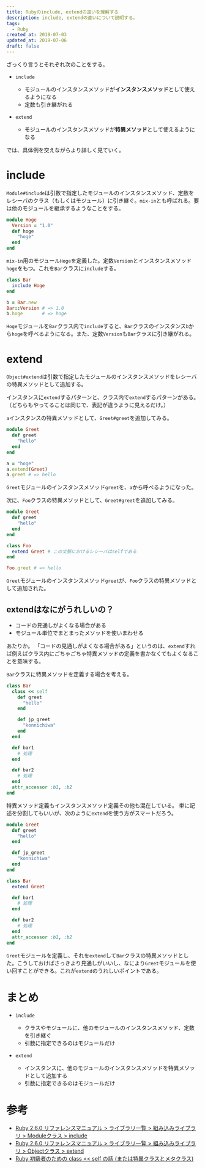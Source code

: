 ```yaml
---
title: Rubyのinclude, extendの違いを理解する
description: include, extendの違いについて説明する。
tags:
  - Ruby
created_at: 2019-07-03
updated_at: 2019-07-06
draft: false
---
```


ざっくり言うとそれぞれ次のことをする。

- `include`
  - モジュールのインスタンスメソッドが**インスタンスメソッド**として使えるようになる
  - 定数も引き継がれる

- `extend`
  - モジュールのインスタンスメソッドが**特異メソッド**として使えるようになる

では、具体例を交えながらより詳しく見ていく。

# include
`Module#include`は引数で指定したモジュールのインスタンスメソッド、定数をレシーバのクラス（もしくはモジュール）に引き継ぐ。`mix-in`とも呼ばれる。要は他のモジュールを継承するようなことをする。

```ruby
module Hoge
  Version = "1.0"
  def hoge
    "hoge"
  end
end
```

`mix-in`用のモジュール`Hoge`を定義した。定数`Version`とインスタンスメソッド`hoge`をもつ。これを`Bar`クラスに`include`する。

```ruby
class Bar
  include Hoge
end

b = Bar.new
Bar::Version # => 1.0
b.hoge       # => hoge
```

`Hoge`モジュールを`Bar`クラス内で`include`すると、`Bar`クラスのインスタンス`b`から`hoge`を呼べるようになる。また、定数`Version`も`Bar`クラスに引き継がれる。

# extend
`Object#extend`は引数で指定したモジュールのインスタンスメソッドをレシーバの特異メソッドとして追加する。

インスタンスに`extend`するパターンと、クラス内で`extend`するパターンがある。（どちらもやってることは同じで、表記が違うように見えるだけ。）

`a`インスタンスの特異メソッドとして、`Greet#greet`を追加してみる。

```ruby
module Greet
  def greet
    "hello"
  end
end

a = "hoge"
a.extend(Greet)
a.greet # => hello
```

`Greet`モジュールのインスタンスメソッド`greet`を、`a`から呼べるようになった。


次に、`Foo`クラスの特異メソッドとして、`Greet#greet`を追加してみる。

```ruby
module Greet
  def greet
    "hello"
  end
end

class Foo
  extend Greet # この文脈におけるレシーバはselfである
end

Foo.greet # => hello
```

`Greet`モジュールのインスタンスメソッド`greet`が、`Foo`クラスの特異メソッドとして追加された。

## extendはなにがうれしいの？
- コードの見通しがよくなる場合がある
- モジュール単位でまとまったメソッドを使いまわせる

あたりか。
「コードの見通しがよくなる場合がある」というのは、`extend`すれば例えばクラス内にごちゃごちゃ特異メソッドの定義を書かなくてもよくなることを意味する。

`Bar`クラスに特異メソッドを定義する場合を考える。

```ruby
class Bar
  class << self
    def greet
      "hello"
    end

    def jp_greet
      "konnichiwa"
    end
  end

  def bar1
    # 処理
  end

  def bar2
    # 処理
  end
  attr_accessor :b1, :b2
end
```

特異メソッド定義もインスタンスメソッド定義その他も混在している。
単に記述を分割してもいいが、次のように`extend`を使う方がスマートだろう。

```ruby
module Greet
  def greet
    "hello"
  end

  def jp_greet
    "konnichiwa"
  end
end

class Bar
  extend Greet

  def bar1
    # 処理
  end

  def bar2
    # 処理
  end
  attr_accessor :b1, :b2
end
```

`Greet`モジュールを定義し、それを`extend`して`Bar`クラスの特異メソッドとした。こうしておけばさっきより見通しがいいし、なにより`Greet`モジュールを使い回すことができる。これが`extend`のうれしいポイントである。

# まとめ

- `include`
  - クラスやモジュールに、他のモジュールのインスタンスメソッド、定数を引き継ぐ
  - 引数に指定できるのはモジュールだけ

- `extend`
  - インスタンスに、他のモジュールのインスタンスメソッドを特異メソッドとして追加する
  - 引数に指定できるのはモジュールだけ



# 参考
- [Ruby 2.6.0 リファレンスマニュアル > ライブラリ一覧 > 組み込みライブラリ > Moduleクラス > include](https://docs.ruby-lang.org/ja/latest/method/Module/i/include.html)
- [Ruby 2.6.0 リファレンスマニュアル > ライブラリ一覧 > 組み込みライブラリ > Objectクラス > extend](https://docs.ruby-lang.org/ja/latest/method/Object/i/extend.html)
- [Ruby 初級者のための class << self の話 (または特異クラスとメタクラス)](https://magazine.rubyist.net/articles/0046/0046-SingletonClassForBeginners.html)